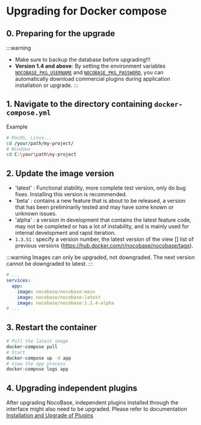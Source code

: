 # Upgrading for Docker compose

## 0. Preparing for the upgrade

:::warning
- Make sure to backup the database before upgrading!!!
- **Version 1.4 and above**: By setting the environment variables [`NOCOBASE_PKG_USERNAME`](/welcome/getting-started/env#nocobase_pkg_username) and [`NOCOBASE_PKG_PASSWORD`](/welcome/getting-started/env#nocobase_pkg_password), you can automatically download commercial plugins during application installation or upgrade.
:::

## 1. Navigate to the directory containing `docker-compose.yml`

Example

```bash
# MacOS, Linux...
cd /your/path/my-project/
# Windows
cd C:\your\path\my-project
```

## 2. Update the image version

- 'latest' : Functional stability, more complete test version, only do bug fixes. Installing this version is recommended.
- 'beta' : contains a new feature that is about to be released, a version that has been preliminarily tested and may have some known or unknown issues.
- 'alpha' : a version in development that contains the latest feature code, may not be completed or has a lot of instability, and is mainly used for internal development and rapid iteration.
- ` 1.3.51 ` : specify a version number, the latest version of the view [] list of previous versions (https://hub.docker.com/r/nocobase/nocobase/tags).

:::warning
Images can only be upgraded, not downgraded. The next version cannot be downgraded to latest.
:::

```yml
# ...
services:
  app:
    image: nocobase/nocobase:main
    image: nocobase/nocobase:latest
    image: nocobase/nocobase:1.2.4-alpha
# ...
```

## 3. Restart the container

```bash
# Pull the latest image
docker-compose pull
# Start
docker-compose up -d app
# View the app process
docker-compose logs app
```

## 4. Upgrading independent plugins

After upgrading NocoBase, independent plugins installed through the interface might also need to be upgraded. Please refer to documentation [Installation and Upgrade of Plugins](/welcome/getting-started/plugin)
